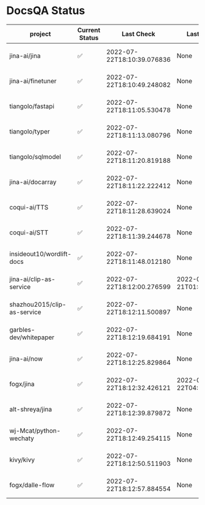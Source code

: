 # DocsQA Status

|          project          |Current Status|        Last Check        |      Last Downtime       |                      % Uptime                       |
|---------------------------|--------------|--------------------------|--------------------------|-----------------------------------------------------|
|jina-ai/jina               |✅            |2022-07-22T18:10:39.076836|None                      |100.0 (since 2022-07-20 17:11:38.421227)             |
|jina-ai/finetuner          |✅            |2022-07-22T18:10:49.248082|None                      |100.0 (since 2022-07-20 17:11:38.421227)             |
|tiangolo/fastapi           |✅            |2022-07-22T18:11:05.530478|None                      |100.0 (since 2022-07-20 17:11:38.421227)             |
|tiangolo/typer             |✅            |2022-07-22T18:11:13.080796|None                      |100.0 (since 2022-07-20 17:11:38.421227)             |
|tiangolo/sqlmodel          |✅            |2022-07-22T18:11:20.819188|None                      |100.0 (since 2022-07-20 17:11:38.421227)             |
|jina-ai/docarray           |✅            |2022-07-22T18:11:22.222412|None                      |100.0 (since 2022-07-20 17:11:38.421227)             |
|coqui-ai/TTS               |✅            |2022-07-22T18:11:28.639024|None                      |100.0 (since 2022-07-20 17:11:38.421227)             |
|coqui-ai/STT               |✅            |2022-07-22T18:11:39.244678|None                      |100.0 (since 2022-07-20 17:11:38.421227)             |
|insideout10/wordlift-docs  |✅            |2022-07-22T18:11:48.012180|None                      |100.0 (since 2022-07-20 17:11:38.421227)             |
|jina-ai/clip-as-service    |✅            |2022-07-22T18:12:00.276599|2022-07-21T01:43:26.228623|1638.0557856945595 (since 2022-07-20 17:11:38.421227)|
|shazhou2015/clip-as-service|✅            |2022-07-22T18:12:11.500897|None                      |100.0 (since 2022-07-20 17:11:38.421227)             |
|garbles-dev/whitepaper     |✅            |2022-07-22T18:12:19.684191|None                      |100.0 (since 2022-07-22 05:15:25.212266)             |
|jina-ai/now                |✅            |2022-07-22T18:12:25.829864|None                      |100.0 (since 2022-07-20 17:11:38.421227)             |
|fogx/jina                  |✅            |2022-07-22T18:12:32.426121|2022-07-22T04:27:22.362299|27.72304324028462 (since 2022-07-20 17:11:38.421227) |
|alt-shreya/jina            |✅            |2022-07-22T18:12:39.879872|None                      |100.0 (since 2022-07-20 17:11:38.421227)             |
|wj-Mcat/python-wechaty     |✅            |2022-07-22T18:12:49.254115|None                      |100.0 (since 2022-07-20 17:11:38.421227)             |
|kivy/kivy                  |✅            |2022-07-22T18:12:50.511903|None                      |100.0 (since 2022-07-20 17:11:38.421227)             |
|fogx/dalle-flow            |✅            |2022-07-22T18:12:57.884554|None                      |100.0 (since 2022-07-20 17:11:38.421227)             |

